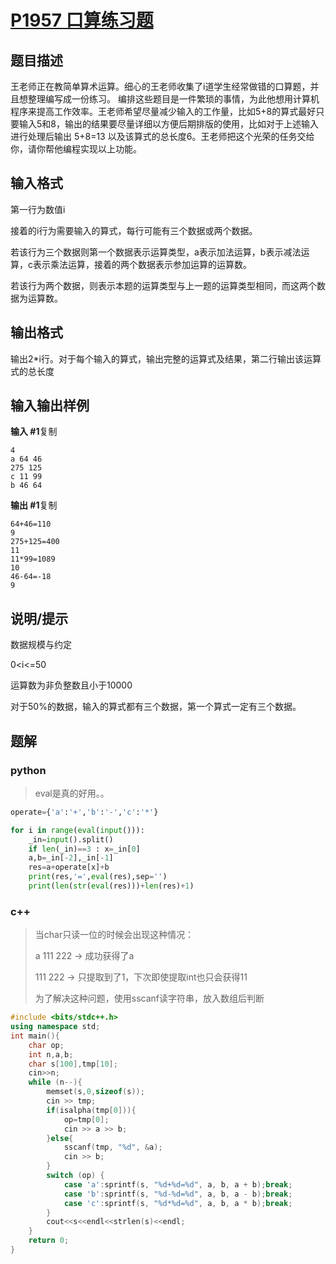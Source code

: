 # [P1957 口算练习题](https://www.luogu.com.cn/problem/P1957)

## 题目描述

王老师正在教简单算术运算。细心的王老师收集了i道学生经常做错的口算题，并且想整理编写成一份练习。 编排这些题目是一件繁琐的事情，为此他想用计算机程序来提高工作效率。王老师希望尽量减少输入的工作量，比如5+8的算式最好只要输入5和8，输出的结果要尽量详细以方便后期排版的使用，比如对于上述输入进行处理后输出 5+8=13 以及该算式的总长度6。王老师把这个光荣的任务交给你，请你帮他编程实现以上功能。

## 输入格式

第一行为数值i

接着的i行为需要输入的算式，每行可能有三个数据或两个数据。

若该行为三个数据则第一个数据表示运算类型，a表示加法运算，b表示减法运算，c表示乘法运算，接着的两个数据表示参加运算的运算数。

若该行为两个数据，则表示本题的运算类型与上一题的运算类型相同，而这两个数据为运算数。

## 输出格式

输出2*i行。对于每个输入的算式，输出完整的运算式及结果，第二行输出该运算式的总长度

## 输入输出样例

**输入 #1**复制

```
4
a 64 46
275 125
c 11 99
b 46 64
```

**输出 #1**复制

```
64+46=110
9
275+125=400
11
11*99=1089
10
46-64=-18
9
```

## 说明/提示

数据规模与约定

0<i<=50

运算数为非负整数且小于10000

对于50%的数据，输入的算式都有三个数据，第一个算式一定有三个数据。

## 题解

### python

> eval是真的好用。。

```python
operate={'a':'+','b':'-','c':'*'}

for i in range(eval(input())):
    _in=input().split()
    if len(_in)==3 : x=_in[0]
    a,b=_in[-2],_in[-1]
    res=a+operate[x]+b
    print(res,'=',eval(res),sep='')
    print(len(str(eval(res)))+len(res)+1)
```

### c++

> 当char只读一位的时候会出现这种情况：
>
> a 111 222 → 成功获得了a
>
> 111 222 → 只提取到了1，下次即使提取int也只会获得11
>
> 为了解决这种问题，使用sscanf读字符串，放入数组后判断

```cpp
#include <bits/stdc++.h>
using namespace std;
int main(){
    char op;
    int n,a,b;
    char s[100],tmp[10];
    cin>>n;
    while (n--){
        memset(s,0,sizeof(s));
        cin >> tmp;
        if(isalpha(tmp[0])){
            op=tmp[0];
            cin >> a >> b;
        }else{
            sscanf(tmp, "%d", &a);
            cin >> b;
        }
        switch (op) {
            case 'a':sprintf(s, "%d+%d=%d", a, b, a + b);break;
            case 'b':sprintf(s, "%d-%d=%d", a, b, a - b);break;
            case 'c':sprintf(s, "%d*%d=%d", a, b, a * b);break;
        }
        cout<<s<<endl<<strlen(s)<<endl;
    }
    return 0;
}
```

